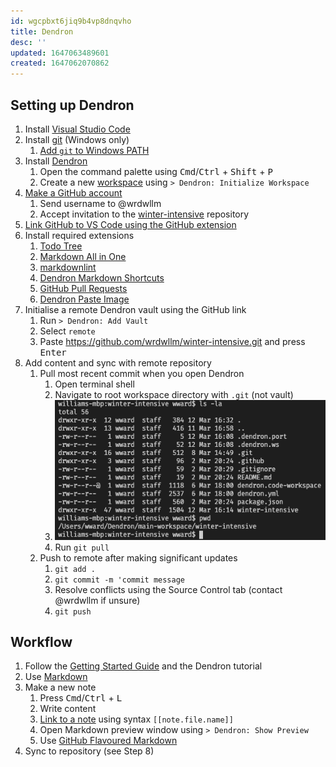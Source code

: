 ```yaml
---
id: wgcpbxt6jiq9b4vp8dnqvho
title: Dendron
desc: ''
updated: 1647063489601
created: 1647062070862
---
```


## Setting up Dendron

1. Install [Visual Studio Code](https://code.visualstudio.com/download)
2. Install [git](https://git-scm.com/) (Windows only)
   1. [Add `git` to Windows PATH](https://stackoverflow.com/questions/26620312/git-installing-git-in-path-with-github-client-for-windows)
3. Install [Dendron](https://marketplace.visualstudio.com/items?itemName=dendron.dendron)
   1. Open the command palette using <kbd>Cmd</kbd>/<kbd>Ctrl</kbd> + <kbd>Shift</kbd> + <kbd>P</kbd>
   2. Create a new [workspace](https://wiki.dendron.so/notes/c4cf5519-f7c2-4a23-b93b-1c9a02880f6b/) using `> Dendron: Initialize Workspace`
4. [Make a GitHub account](https://github.com/join)
   1. Send username to @wrdwllm
   2. Accept invitation to the [winter-intensive](https://github.com/wrdwllm/winter-intensive) repository
5. [Link GitHub to VS Code using the GitHub extension](https://code.visualstudio.com/docs/editor/github)
6. Install required extensions
   1. [Todo Tree](https://marketplace.visualstudio.com/items?itemName=Gruntfuggly.todo-tree)
   2. [Markdown All in One](https://marketplace.visualstudio.com/items?itemName=yzhang.markdown-all-in-one)
   3. [markdownlint](https://marketplace.visualstudio.com/items?itemName=DavidAnson.vscode-markdownlint)
   4. [Dendron Markdown Shortcuts](https://marketplace.visualstudio.com/items?itemName=dendron.dendron-markdown-shortcuts)
   5. [GitHub Pull Requests](https://marketplace.visualstudio.com/items?itemName=GitHub.vscode-pull-request-github)
   6. [Dendron Paste Image](https://marketplace.visualstudio.com/items?itemName=dendron.dendron-paste-image)
7. Initialise a remote Dendron vault using the GitHub link
   1. Run `> Dendron: Add Vault`
   2. Select `remote`
   3. Paste <https://github.com/wrdwllm/winter-intensive.git> and press <kbd>Enter</kbd>
8. Add content and sync with remote repository
   1. Pull most recent commit when you open Dendron
      1. Open terminal shell
      2. Navigate to root workspace directory with `.git` (not vault)
      3. ![Screenshot](/assets/images/2022-03-12-16-35-12.png)
      4. Run `git pull`
   2. Push to remote after making significant updates
      1. `git add .`
      2. `git commit -m 'commit message`
      3. Resolve conflicts using the Source Control tab (contact @wrdwllm if unsure)
      4. `git push`

## Workflow

1. Follow the [Getting Started Guide](https://wiki.dendron.so/notes/678c77d9-ef2c-4537-97b5-64556d6337f1/) and the Dendron tutorial
2. Use [Markdown](https://wiki.dendron.so/notes/ba97866b-889f-4ac6-86e7-bb2d97f6e376/)
3. Make a new note
      1. Press <kbd>Cmd</kbd>/<kbd>Ctrl</kbd> + <kbd>L</kbd>
      2. Write content
      3. [Link to a note](https://wiki.dendron.so/notes/3472226a-ff3c-432d-bf5d-10926f39f6c2/) using syntax `[[note.file.name]]`
      4. Open Markdown preview window using `> Dendron: Show Preview`
      5. Use [GitHub Flavoured Markdown](https://wiki.dendron.so/notes/8DCgctK-RMD4EeHjC5_hI/)
4. Sync to repository (see Step 8)
